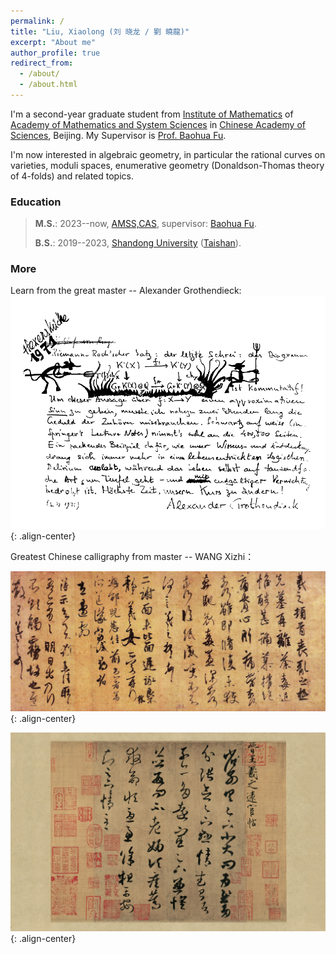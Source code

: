 ```yaml
---
permalink: /
title: "Liu, Xiaolong (刘 晓龙 / 劉 曉龍)"
excerpt: "About me"
author_profile: true
redirect_from: 
  - /about/
  - /about.html
---
```

I'm a second-year graduate student from [Institute of Mathematics](http://www.math.ac.cn/) of [Academy of Mathematics and System Sciences]((http://english.amss.cas.cn/)) in [Chinese Academy of Sciences](https://english.cas.cn/), Beijing. My Supervisor is [Prof. Baohua Fu](http://www.math.ac.cn/people/fbh/). 

I'm now interested in algebraic geometry, in particular the rational curves on varieties, moduli spaces, enumerative geometry (Donaldson-Thomas theory of 4-folds) and related topics.

### Education

> **M.S.**: 2023--now, [AMSS,CAS](http://english.amss.cas.cn/), supervisor: [Baohua Fu](http://www.math.ac.cn/people/fbh/).
>
> **B.S.**: 2019--2023, [Shandong University](https://www.sdu.edu.cn) ([Taishan](https://www.tsxt.sdu.edu.cn)).

### More
Learn from the great master -- Alexander Grothendieck:
![placeholder](/images/grr.png){: .align-center}

Greatest Chinese calligraphy from master -- WANG Xizhi：

![placeholder](/images/sangluan.jpg){: .align-center}

![placeholder](/images/yuanhuan.jpg){: .align-center}
